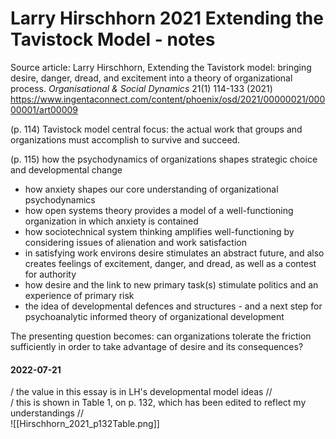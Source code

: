 # Larry Hirschhorn 2021 Extending the Tavistock Model - notes

Source article: Larry Hirschhorn, Extending the Tavistork model: bringing desire, danger, dread, and excitement into a theory of organizational process. _Organisational & Social Dynamics_ 21(1) 114-133 (2021) <https://www.ingentaconnect.com/content/phoenix/osd/2021/00000021/00000001/art00009>

(p. 114) Tavistock model central focus: the actual work that groups and organizations must accomplish to survive and succeed.  

(p. 115) how the psychodynamics of organizations shapes strategic choice and developmental change  
- how anxiety shapes our core understanding of organizational psychodynamics    
- how open systems theory provides a model of a well-functioning organization in which anxiety is contained    
- how sociotechnical system thinking amplifies well-functioning by considering issues of alienation and work satisfaction  
- in satisfying work environs desire stimulates an abstract future, and also creates feelings of excitement, danger, and dread, as well as a contest for authority  
- how desire and the link to new primary task(s) stimulate politics and an experience of primary risk   
- the idea of developmental defences and structures - and a next step for psychoanalytic informed theory of organizational development    

The presenting question becomes: can organizations tolerate the friction sufficiently in order to take advantage of desire and its consequences?  


#### 2022-07-21
/ the value in this essay is in LH's developmental model ideas //  
/ this is shown in Table 1, on p. 132, which has been edited to reflect my understandings //  
![[Hirschhorn_2021_p132Table.png]]



